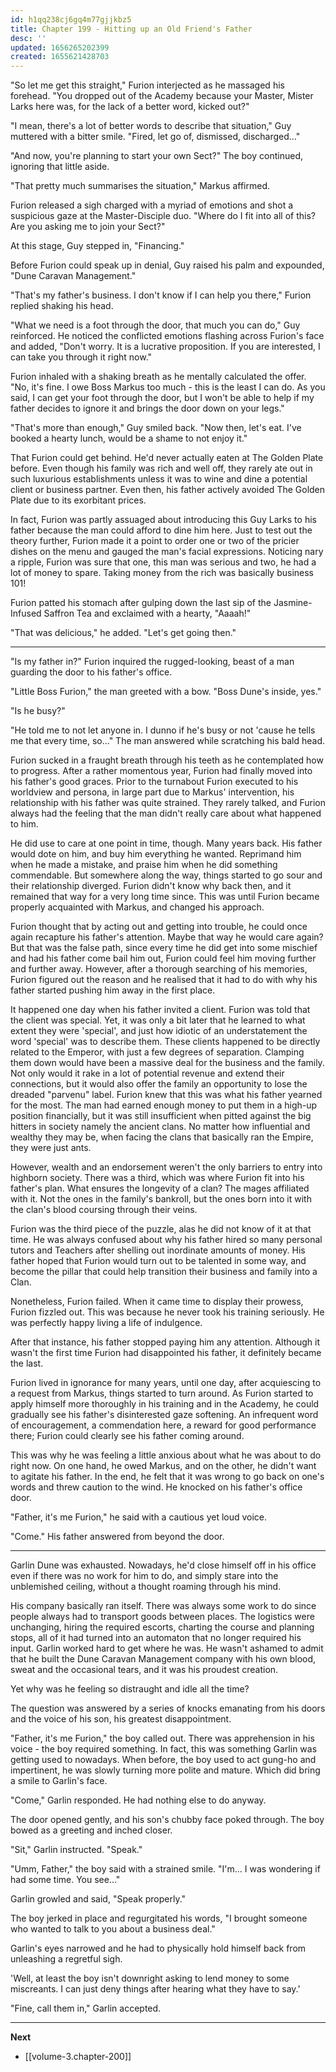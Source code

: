 ```yaml
---
id: h1qq238cj6gq4m77gjjkbz5
title: Chapter 199 - Hitting up an Old Friend's Father
desc: ''
updated: 1656265202399
created: 1655621428703
---
```


"So let me get this straight," Furion interjected as he massaged his forehead. "You dropped out of the Academy because your Master, Mister Larks here was, for the lack of a better word, kicked out?"

"I mean, there's a lot of better words to describe that situation," Guy muttered with a bitter smile. "Fired, let go of, dismissed, discharged..."

"And now, you're planning to start your own Sect?" The boy continued, ignoring that little aside.

"That pretty much summarises the situation," Markus affirmed.

Furion released a sigh charged with a myriad of emotions and shot a suspicious gaze at the Master-Disciple duo. "Where do I fit into all of this? Are you asking me to join your Sect?"

At this stage, Guy stepped in, "Financing."

Before Furion could speak up in denial, Guy raised his palm and expounded, "Dune Caravan Management."

"That's my father's business. I don't know if I can help you there," Furion replied shaking his head.

"What we need is a foot through the door, that much you can do," Guy reinforced. He noticed the conflicted emotions flashing across Furion's face and added, "Don't worry. It is a lucrative proposition. If you are interested, I can take you through it right now."

Furion inhaled with a shaking breath as he mentally calculated the offer. "No, it's fine. I owe Boss Markus too much - this is the least I can do. As you said, I can get your foot through the door, but I won't be able to help if my father decides to ignore it and brings the door down on your legs."

"That's more than enough," Guy smiled back. "Now then, let's eat. I've booked a hearty lunch, would be a shame to not enjoy it."

That Furion could get behind. He'd never actually eaten at The Golden Plate before. Even though his family was rich and well off, they rarely ate out in such luxurious establishments unless it was to wine and dine a potential client or business partner. Even then, his father actively avoided The Golden Plate due to its exorbitant prices.

In fact, Furion was partly assuaged about introducing this Guy Larks to his father because the man could afford to dine him here. Just to test out the theory further, Furion made it a point to order one or two of the pricier dishes on the menu and gauged the man's facial expressions. Noticing nary a ripple, Furion was sure that one, this man was serious and two, he had a lot of money to spare. Taking money from the rich was basically business 101!

Furion patted his stomach after gulping down the last sip of the Jasmine-Infused Saffron Tea and exclaimed with a hearty, "Aaaah!"

"That was delicious," he added. "Let's get going then."

____

"Is my father in?" Furion inquired the rugged-looking, beast of a man guarding the door to his father's office.

"Little Boss Furion," the man greeted with a bow. "Boss Dune's inside, yes."

"Is he busy?"

"He told me to not let anyone in. I dunno if he's busy or not 'cause he tells me that every time, so..." The man answered while scratching his bald head.

Furion sucked in a fraught breath through his teeth as he contemplated how to progress. After a rather momentous year, Furion had finally moved into his father's good graces. Prior to the turnabout Furion executed to his worldview and persona, in large part due to Markus' intervention, his relationship with his father was quite strained. They rarely talked, and Furion always had the feeling that the man didn't really care about what happened to him.

He did use to care at one point in time, though. Many years back. His father would dote on him, and buy him everything he wanted. Reprimand him when he made a mistake, and praise him when he did something commendable. But somewhere along the way, things started to go sour and their relationship diverged. Furion didn't know why back then, and it remained that way for a very long time since. This was until Furion became properly acquainted with Markus, and changed his approach.

Furion thought that by acting out and getting into trouble, he could once again recapture his father's attention. Maybe that way he would care again? But that was the false path, since every time he did get into some mischief and had his father come bail him out, Furion could feel him moving further and further away. However, after a thorough searching of his memories, Furion figured out the reason and he realised that it had to do with why his father started pushing him away in the first place.

It happened one day when his father invited a client. Furion was told that the client was special. Yet, it was only a bit later that he learned to what extent they were 'special', and just how idiotic of an understatement the word 'special' was to describe them. These clients happened to be directly related to the Emperor, with just a few degrees of separation. Clamping them down would have been a massive deal for the business and the family. Not only would it rake in a lot of potential revenue and extend their connections, but it would also offer the family an opportunity to lose the dreaded "parvenu" label. Furion knew that this was what his father yearned for the most. The man had earned enough money to put them in a high-up position financially, but it was still insufficient when pitted against the big hitters in society namely the ancient clans. No matter how influential and wealthy they may be, when facing the clans that basically ran the Empire, they were just ants.

However, wealth and an endorsement weren't the only barriers to entry into highborn society. There was a third, which was where Furion fit into his father's plan. What ensures the longevity of a clan? The mages affiliated with it. Not the ones in the family's bankroll, but the ones born into it with the clan's blood coursing through their veins.

Furion was the third piece of the puzzle, alas he did not know of it at that time. He was always confused about why his father hired so many personal tutors and Teachers after shelling out inordinate amounts of money. His father hoped that Furion would turn out to be talented in some way, and become the pillar that could help transition their business and family into a Clan.

Nonetheless, Furion failed. When it came time to display their prowess, Furion fizzled out. This was because he never took his training seriously. He was perfectly happy living a life of indulgence.

After that instance, his father stopped paying him any attention. Although it wasn't the first time Furion had disappointed his father, it definitely became the last.

Furion lived in ignorance for many years, until one day, after acquiescing to a request from Markus, things started to turn around. As Furion started to apply himself more thoroughly in his training and in the Academy, he could gradually see his father's disinterested gaze softening. An infrequent word of encouragement, a commendation here, a reward for good performance there; Furion could clearly see his father coming around.

This was why he was feeling a little anxious about what he was about to do right now. On one hand, he owed Markus, and on the other, he didn't want to agitate his father. In the end, he felt that it was wrong to go back on one's words and threw caution to the wind. He knocked on his father's office door.

"Father, it's me Furion," he said with a cautious yet loud voice.

"Come." His father answered from beyond the door.

____

Garlin Dune was exhausted. Nowadays, he'd close himself off in his office even if there was no work for him to do, and simply stare into the unblemished ceiling, without a thought roaming through his mind.

His company basically ran itself. There was always some work to do since people always had to transport goods between places. The logistics were unchanging, hiring the required escorts, charting the course and planning stops, all of it had turned into an automaton that no longer required his input. Garlin worked hard to get where he was. He wasn't ashamed to admit that he built the Dune Caravan Management company with his own blood, sweat and the occasional tears, and it was his proudest creation.

Yet why was he feeling so distraught and idle all the time?

The question was answered by a series of knocks emanating from his doors and the voice of his son, his greatest disappointment.

"Father, it's me Furion," the boy called out. There was apprehension in his voice - the boy required something. In fact, this was something Garlin was getting used to nowadays. When before, the boy used to act gung-ho and impertinent, he was slowly turning more polite and mature. Which did bring a smile to Garlin's face.

"Come," Garlin responded. He had nothing else to do anyway.

The door opened gently, and his son's chubby face poked through. The boy bowed as a greeting and inched closer.

"Sit," Garlin instructed. "Speak."

"Umm, Father," the boy said with a strained smile. "I'm... I was wondering if had some time. You see..."

Garlin growled and said, "Speak properly."

The boy jerked in place and regurgitated his words, "I brought someone who wanted to talk to you about a business deal."

Garlin's eyes narrowed and he had to physically hold himself back from unleashing a regretful sigh.

'Well, at least the boy isn't downright asking to lend money to some miscreants. I can just deny things after hearing what they have to say.'

"Fine, call them in," Garlin accepted.

____

**Next**
* [[volume-3.chapter-200]]